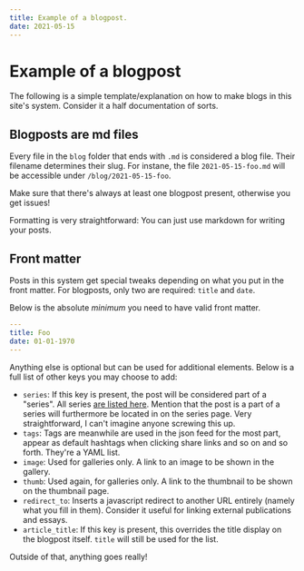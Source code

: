 ```yaml
---
title: Example of a blogpost.
date: 2021-05-15
---
```


# Example of a blogpost

The following is a simple template/explanation on how to make blogs in this site's system. Consider it a half documentation of sorts.

## Blogposts are md files

Every file in the `blog` folder that ends with `.md` is considered a blog file. Their filename determines their slug. For instane, the file `2021-05-15-foo.md` will be accessible under `/blog/2021-05-15-foo`.

Make sure that there's always at least one blogpost present, otherwise you get issues!

Formatting is very straightforward: You can just use markdown for writing your posts.

## Front matter

Posts in this system get special tweaks depending on what you put in the front matter. For blogposts, only two are required: `title` and `date`.

Below is the absolute *minimum* you need to have valid front matter.

```yml
---
title: Foo
date: 01-01-1970
---
```

Anything else is optional but can be used for additional elements. Below is a full list of other keys you may choose to add:

* `series`: If this key is present, the post will be considered part of a "series". All series [are listed here](/blog/series). Mention that the post is a part of a series will furthermore be located in on the series page. Very straightforward, I can't imagine anyone screwing this up.
* `tags`: Tags are meanwhile are used in the json feed for the most part, appear as default hashtags when clicking share links and so on and so forth. They're a YAML list.
* `image`: Used for galleries only. A link to an image to be shown in the gallery.
* `thumb`: Used again, for galleries only. A link to the thumbnail to be shown on the thumbnail page.
* `redirect_to`: Inserts a javascript redirect to another URL entirely (namely what you fill in them). Consider it useful for linking external publications and essays.
* `article_title`: If this key is present, this overrides the title display on the blogpost itself. `title` will still be used for the list.

Outside of that, anything goes really!